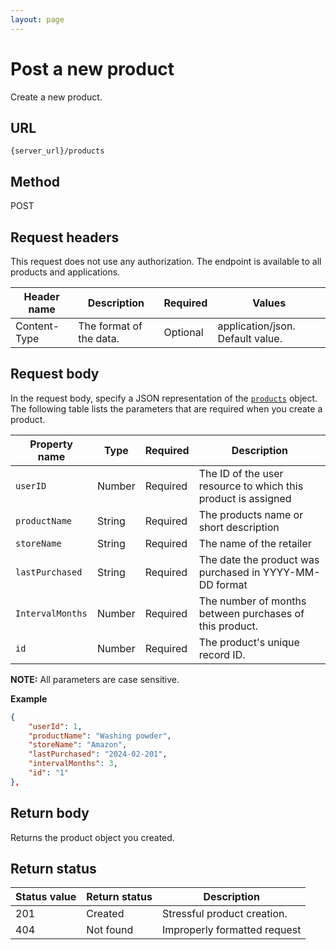 ```yaml
---
layout: page
---
```

# Post a new product

Create a new product.

## URL

```shell
{server_url}/products
```

## Method

POST

## Request headers

This request does not use any authorization. The endpoint is available to all products and applications.

| Header name | Description | Required | Values |
| -------------- | ------ | ------------ |------------ |
| Content-Type | The format of the data. | Optional | application/json. Default value.  |

## Request body

In the request body, specify a JSON representation of the [`products`](./products.md) object. The following table lists the parameters that are required when you create a product.

| Property name | Type | Required | Description |
| ------------- | ----------- | ----------- |----------- |
| `userID` | Number | Required | The ID of the user resource to which this product is assigned |
| `productName` | String | Required| The products name or short description |
| `storeName` | String | Required| The name of the retailer|
| `lastPurchased` | String | Required| The date the product was purchased in YYYY-MM-DD format|
| `IntervalMonths` | Number | Required | The number of months between purchases of this product.|
| `id` | Number | Required | The product's unique record ID.|

**NOTE:** All parameters are case sensitive.

**Example**

```json
{
    "userId": 1,
    "productName": "Washing powder",
    "storeName": "Amazon",
    "lastPurchased": "2024-02-201",
    "intervalMonths": 3,
    "id": "1"
},
```

## Return body

Returns the product object you created.

## Return status

| Status value | Return status | Description |
| ------------- | ----------- | -----------|
| 201 | Created | Stressful product creation.|
| 404 | Not found | Improperly formatted request|
